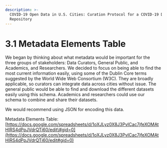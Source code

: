 ```yaml
---
description: >-
  COVID-19 Open Data in U.S. Cities: Curation Protocol for a COVID-19 Data
  Repository
---
```


# 3.1 Metadata Elements Table

We began by thinking about what metadata would be important for the three groups of stakeholders: Data Curators, General Public, and Academics, and Researchers. We decided to focus on being able to find the most current information easily, using some of the Dublin Core terms suggested by the World Wide Web Consortium \(W3C\). They are broadly applicable, so curators can integrate data across cities without issue. The general public would be able to find and download the different datasets easily using this schema. Academics and researchers could use our schema to combine and share their datasets.

We would recommend using JSON for encoding this data.

Metadata Elements Table: [https://docs.google.com/spreadsheets/d/1oXJLyz0X8J3PvICac7jfeXOMAtHIRS4dPpJVdrQTi60/edit\#gid=0](https://docs.google.com/spreadsheets/d/1oXJLyz0X8J3PvICac7jfeXOMAtHIRS4dPpJVdrQTi60/edit#gid=0)

